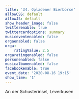 ```yaml
---
title: '34. Opladener Bierbörse'
allowCSS: default
allowJS: default
show_header_image: false
twitterenable: true
twittercardoptions: summary
musiceventenabled: false
orgaenabled: false
orga:
    ratingValue: 2.5
orgaratingenabled: false
personenabled: false
musicalbumenabled: false
facebookenable: true
event_date: '2020-08-16 19:15'
show_time: '1'
---
```


An der Schusterinsel, Leverkusen
